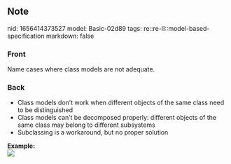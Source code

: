 ## Note
nid: 1656414373527
model: Basic-02d89
tags: re::re-II::model-based-specification
markdown: false

### Front
Name cases where class models are not adequate.

### Back
<ul>
  <li>Class models don’t work when different objects of the same
  class need to be distinguished
  <li>Class models can’t be decomposed properly: different objects
  of the same class may belong to different subsystems
  <li>Subclassing is a workaround, but no proper solution
</ul>
<div>
  <b>Example:</b>
</div>
<div><img src=
paste-61f255631856c345cc8af363dc8399a64a76d462.jpg></div>
